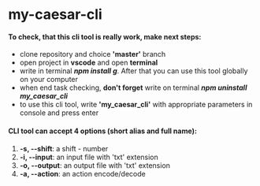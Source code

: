 # my-caesar-cli

#### To check, that this cli tool is really work, make next steps:

- clone repository and choice **'master'** branch
- open project in **vscode** and open **terminal**
- write in terminal **_npm install g_**. After that you can use this tool globally on your computer
- when end task checking, **don't forget** write on terminal **_npm uninstall my_caesar_cli_**
- to use this cli tool, write **'my_caesar_cli'** with appropriate parameters in console and press enter

#### CLI tool can accept 4 options (short alias and full name):

1.  **-s, --shift**: a shift - number
2.  **-i, --input**: an input file with 'txt' extension
3.  **-o, --output**: an output file with 'txt' extension
4.  **-a, --action**: an action encode/decode
